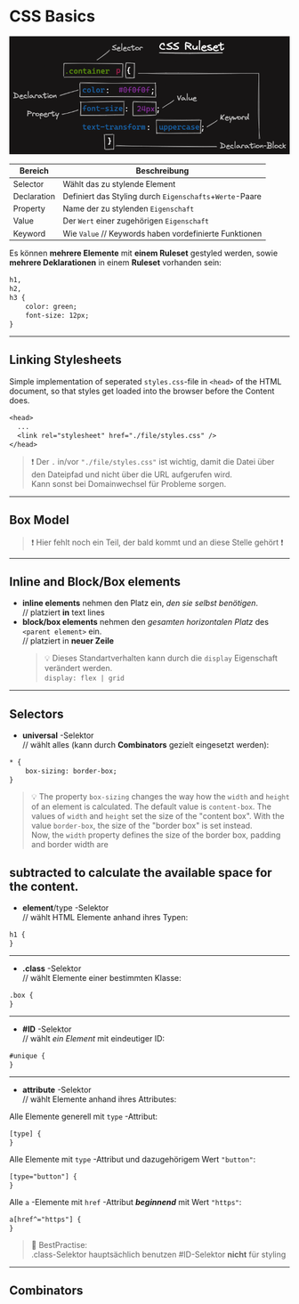 # CSS Basics

![CSS Ruleset](./img/css_ruleset.png)

| Bereich     | Beschreibung                                             |
| ----------- | -------------------------------------------------------- |
| Selector    | Wählt das zu stylende Element                            |
| Declaration | Definiert das Styling durch `Eigenschafts`+`Werte`-Paare |
| Property    | Name der zu stylenden `Eigenschaft`                      |
| Value       | Der `Wert` einer zugehörigen `Eigenschaft`               |
| Keyword     | Wie `Value` // Keywords haben vordefinierte Funktionen   |

Es können **mehrere Elemente** mit **einem Ruleset** gestyled werden, sowie **mehrere Deklarationen** in einem **Ruleset** vorhanden sein:

```
h1,
h2,
h3 {
    color: green;
    font-size: 12px;
}
```

---

## Linking Stylesheets

Simple implementation of seperated `styles.css`-file in `<head>` of the HTML document, so that styles get loaded into the browser before the Content does.

```
<head>
  ...
  <link rel="stylesheet" href="./file/styles.css" />
</head>
```

> ❗️ Der `.` in/vor `"./file/styles.css"` ist wichtig, damit die Datei über den Dateipfad und nicht über die URL aufgerufen wird.  
> Kann sonst bei Domainwechsel für Probleme sorgen.

---

## Box Model

> ❗️ Hier fehlt noch ein Teil, der bald kommt und an diese Stelle gehört ❗️

---

## Inline and Block/Box elements

- **inline elements** nehmen den Platz ein, _den sie selbst benötigen_.  
   // platziert **in** text lines
- **block/box elements** nehmen den _gesamten horizontalen Platz_ des `<parent element>` ein.  
   // platziert in **neuer Zeile**
  > 💡 Dieses Standartverhalten kann durch die `display` Eigenschaft verändert werden.  
  > `display: flex | grid`

---

## Selectors

- **universal** -Selektor  
  // wählt alles (kann durch **Combinators** gezielt eingesetzt werden):

```
* {
    box-sizing: border-box;
}
```

> 💡 The property `box-sizing` changes the way how the `width` and `height` of an element is calculated.
> The default value is `content-box`. The values of `width` and `height` set the size of the "content
> box". With the value `border-box`, the size of the "border box" is set instead.  
> Now, the `width` property defines the size of the border box, padding and border width are

## subtracted to calculate the available space for the content.

- **element**/type -Selektor  
  // wählt HTML Elemente anhand ihres Typen:

```
h1 {
}
```

---

- **.class** -Selektor  
  // wählt Elemente einer bestimmten Klasse:

```
.box {
}
```

---

- **#ID** -Selektor  
  // wählt _ein Element_ mit eindeutiger ID:

```
#unique {
}
```

---

- **attribute** -Selektor  
  // wählt Elemente anhand ihres Attributes:

Alle Elemente generell mit `type` -Attribut:

```
[type] {
}
```

Alle Elemente mit `type` -Attribut und dazugehörigem Wert `"button"`:

```
[type="button"] {
}
```

Alle `a` -Elemente mit `href` -Attribut **_beginnend_** mit Wert `"https"`:

```
a[href^="https"] {
}
```

> 🧩 BestPractise:  
> .class-Selektor hauptsächlich benutzen
> #ID-Selektor **nicht** für styling

---

## Combinators
